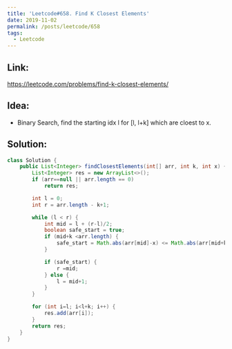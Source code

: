 ```yaml
---
title: 'Leetcode#658. Find K Closest Elements'
date: 2019-11-02
permalink: /posts/leetcode/658
tags:
  - Leetcode
---
```

## Link: ##
https://leetcode.com/problems/find-k-closest-elements/

## Idea: ##
- Binary Search, find the starting idx l for [l, l+k] which are cloest to x.

## Solution: ##
```java
class Solution {
    public List<Integer> findClosestElements(int[] arr, int k, int x) {
        List<Integer> res = new ArrayList<>();
        if (arr==null || arr.length == 0)
            return res;

        int l = 0;
        int r = arr.length - k+1;

        while (l < r) {
            int mid = l + (r-l)/2;
            boolean safe_start = true;
            if (mid+k <arr.length) {
                safe_start = Math.abs(arr[mid]-x) <= Math.abs(arr[mid+k] -x);
            }

            if (safe_start) {
                r =mid;
            } else {
                l = mid+1;
            }
        }

        for (int i=l; i<l+k; i++) {
            res.add(arr[i]);
        }
        return res;
    }
}
```

